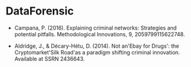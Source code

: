 # DataForensic

- Campana, P. (2016). Explaining criminal networks: Strategies and potential pitfalls. Methodological Innovations, 9, 2059799115622748.

- Aldridge, J., & Décary-Hétu, D. (2014). Not an'Ebay for Drugs': the Cryptomarket'Silk Road'as a paradigm shifting criminal innovation. Available at SSRN 2436643.
